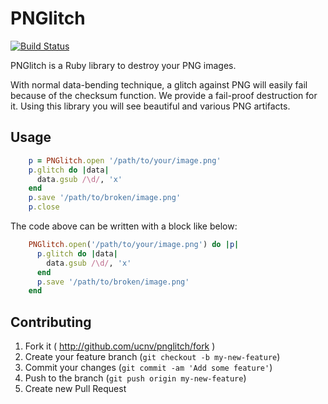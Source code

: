 # PNGlitch

[![Build Status](https://travis-ci.org/ucnv/pnglitch.svg?branch=master)](https://travis-ci.org/ucnv/pnglitch)


PNGlitch is a Ruby library to destroy your PNG images.

With normal data-bending technique, a glitch against PNG will easily fail
because of the checksum function. We provide a fail-proof destruction for it.
Using this library you will see beautiful and various PNG artifacts.

## Usage

```ruby
    p = PNGlitch.open '/path/to/your/image.png'
    p.glitch do |data|
      data.gsub /\d/, 'x'
    end
    p.save '/path/to/broken/image.png'
    p.close
```

The code above can be written with a block like below:

```ruby
    PNGlitch.open('/path/to/your/image.png') do |p|
      p.glitch do |data|
        data.gsub /\d/, 'x'
      end
      p.save '/path/to/broken/image.png'
    end
```
<!--
## Installation

Add this line to your application's Gemfile:

    gem 'pnglitch'

And then execute:

    $ bundle

Or install it yourself as:

    $ gem install pnglitch
-->

## Contributing

1. Fork it ( http://github.com/ucnv/pnglitch/fork )
2. Create your feature branch (`git checkout -b my-new-feature`)
3. Commit your changes (`git commit -am 'Add some feature'`)
4. Push to the branch (`git push origin my-new-feature`)
5. Create new Pull Request
